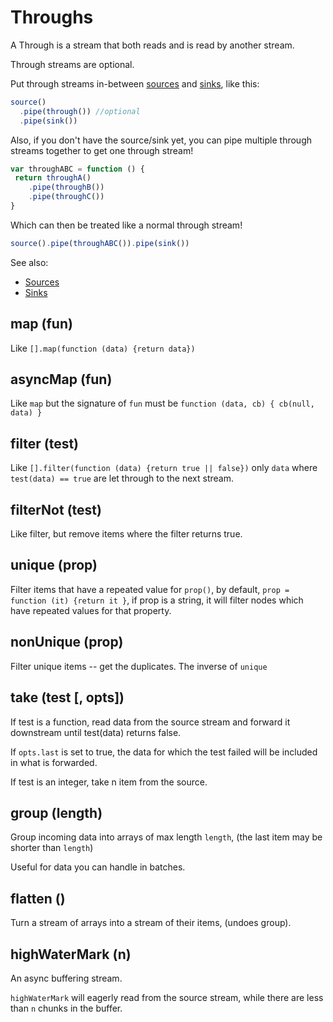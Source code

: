 # Throughs

A Through is a stream that both reads and is read by
another stream.

Through streams are optional.

Put through streams in-between [sources](https://github.com/dominictarr/pull-stream/blob/master/docs/sources.md) and [sinks](https://github.com/dominictarr/pull-stream/blob/master/docs/sinks.md),
like this:

```js
source()
  .pipe(through()) //optional
  .pipe(sink())
```

Also, if you don't have the source/sink yet,
you can pipe multiple through streams together
to get one through stream!

```js
var throughABC = function () {
 return throughA()
    .pipe(throughB())
    .pipe(throughC())
}
```

Which can then be treated like a normal through stream!

```js
source().pipe(throughABC()).pipe(sink())
```

See also:
* [Sources](https://github.com/dominictarr/pull-stream/blob/master/docs/sources.md)
* [Sinks](https://github.com/dominictarr/pull-stream/blob/master/docs/sinks.md)

## map (fun)

Like `[].map(function (data) {return data})`

## asyncMap (fun)

Like `map` but the signature of `fun` must be
`function (data, cb) { cb(null, data) }`

## filter (test)

Like `[].filter(function (data) {return true || false})`
only `data` where `test(data) == true` are let through
to the next stream.


## filterNot (test)

Like filter, but remove items where the filter returns true.

## unique (prop)

Filter items that have a repeated value for `prop()`,
by default, `prop = function (it) {return it }`, if prop is a string,
it will filter nodes which have repeated values for that property.

## nonUnique (prop)

Filter unique items -- get the duplicates.
The inverse of `unique`

## take (test [, opts])

If test is a function, read data from the source stream and forward it downstream until test(data) returns false.

If `opts.last` is set to true, the data for which the test failed will be included in what is forwarded.

If test is an integer, take n item from the source.

## group (length)

Group incoming data into arrays of max length `length`,
(the last item may be shorter than `length`)

Useful for data you can handle in batches.

## flatten ()

Turn a stream of arrays into a stream of their items, (undoes group).

## highWaterMark (n)

An async buffering stream.

`highWaterMark` will eagerly read from the source stream,
while there are less than `n` chunks in the buffer.


